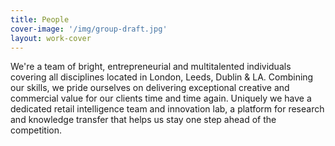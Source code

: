 ```yaml
---
title: People
cover-image: '/img/group-draft.jpg'
layout: work-cover
---
```

We're a team of bright, entrepreneurial and multitalented individuals covering all disciplines located in London, Leeds, Dublin & LA. Combining our skills, we pride ourselves on delivering exceptional creative and commercial value for our clients time and time again. Uniquely we have a dedicated retail intelligence team and innovation lab, a platform for research and knowledge transfer that helps us stay one step ahead of the competition.
